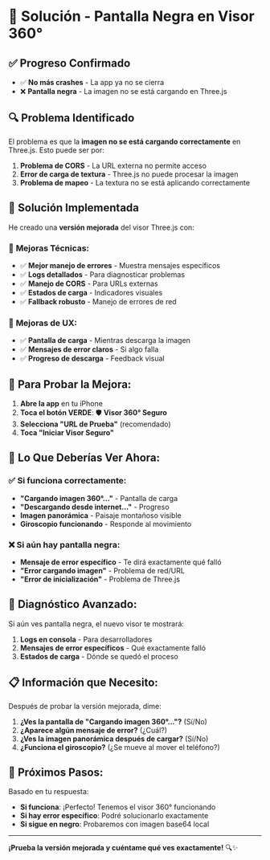 # 🖤 Solución - Pantalla Negra en Visor 360°

## ✅ Progreso Confirmado
- ✅ **No más crashes** - La app ya no se cierra
- ❌ **Pantalla negra** - La imagen no se está cargando en Three.js

## 🔍 Problema Identificado
El problema es que la **imagen no se está cargando correctamente** en Three.js. Esto puede ser por:

1. **Problema de CORS** - La URL externa no permite acceso
2. **Error de carga de textura** - Three.js no puede procesar la imagen
3. **Problema de mapeo** - La textura no se está aplicando correctamente

## 🚀 Solución Implementada

He creado una **versión mejorada** del visor Three.js con:

### 🔧 **Mejoras Técnicas:**
- ✅ **Mejor manejo de errores** - Muestra mensajes específicos
- ✅ **Logs detallados** - Para diagnosticar problemas
- ✅ **Manejo de CORS** - Para URLs externas
- ✅ **Estados de carga** - Indicadores visuales
- ✅ **Fallback robusto** - Manejo de errores de red

### 📱 **Mejoras de UX:**
- ✅ **Pantalla de carga** - Mientras descarga la imagen
- ✅ **Mensajes de error claros** - Si algo falla
- ✅ **Progreso de descarga** - Feedback visual

## 🧪 **Para Probar la Mejora:**

1. **Abre la app** en tu iPhone
2. **Toca el botón VERDE**: 🛡️ **Visor 360° Seguro**
3. **Selecciona "URL de Prueba"** (recomendado)
4. **Toca "Iniciar Visor Seguro"**

## 🎯 **Lo Que Deberías Ver Ahora:**

### ✅ **Si funciona correctamente:**
- **"Cargando imagen 360°..."** - Pantalla de carga
- **"Descargando desde internet..."** - Progreso
- **Imagen panorámica** - Paisaje montañoso visible
- **Giroscopio funcionando** - Responde al movimiento

### ❌ **Si aún hay pantalla negra:**
- **Mensaje de error específico** - Te dirá exactamente qué falló
- **"Error cargando imagen"** - Problema de red/URL
- **"Error de inicialización"** - Problema de Three.js

## 🔧 **Diagnóstico Avanzado:**

Si aún ves pantalla negra, el nuevo visor te mostrará:

1. **Logs en consola** - Para desarrolladores
2. **Mensajes de error específicos** - Qué exactamente falló
3. **Estados de carga** - Dónde se quedó el proceso

## 📋 **Información que Necesito:**

Después de probar la versión mejorada, dime:

1. **¿Ves la pantalla de "Cargando imagen 360°..."?** (Sí/No)
2. **¿Aparece algún mensaje de error?** (¿Cuál?)
3. **¿Ves la imagen panorámica después de cargar?** (Sí/No)
4. **¿Funciona el giroscopio?** (¿Se mueve al mover el teléfono?)

## 🎯 **Próximos Pasos:**

Basado en tu respuesta:
- **Si funciona**: ¡Perfecto! Tenemos el visor 360° funcionando
- **Si hay error específico**: Podré solucionarlo exactamente
- **Si sigue en negro**: Probaremos con imagen base64 local

---

**¡Prueba la versión mejorada y cuéntame qué ves exactamente!** 🔍✨
